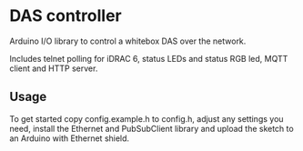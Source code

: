 # DAS controller

Arduino I/O library to control a whitebox DAS over the network.

Includes telnet polling for iDRAC 6, status LEDs and status RGB led, MQTT client and HTTP server.

## Usage

To get started copy config.example.h to config.h, adjust any settings you need, install the Ethernet and PubSubClient library and upload the sketch to an Arduino with Ethernet shield.
